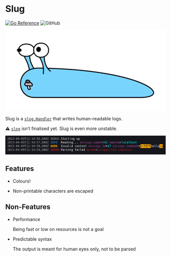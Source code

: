 # Slug

[![Go Reference](https://pkg.go.dev/badge/github.com/dotse/slug.svg)](https://pkg.go.dev/github.com/dotse/slug)
![GitHub](https://img.shields.io/github/license/dotse/slug?style=flat-square)

![](./_doc/img/slug.svg)

Slug is a [`slog.Handler`] that writes human-readable logs.

⚠ [`slog`] isn’t finalised yet. Slug is even more unstable.

![](./_doc/img/screenshot.png)

## Features

-   Colours!

-   Non-printable characters are escaped

## Non-Features

-   Performance

    Being fast or low on resources is not a goal

-   Predictable syntax

    The output is meant for human eyes only, not to be parsed

[`slog`]: https://pkg.go.dev/golang.org/x/exp/slog
[`slog.Handler`]: https://pkg.go.dev/golang.org/x/exp/slog#Handler
